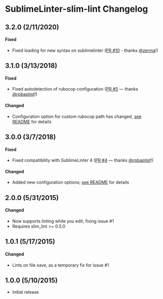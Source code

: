 # SublimeLinter-slim-lint Changelog

## 3.2.0 (2/11/2020)

#### Fixed

* Fixed loading for new syntax on sublimelinter ([PR #10](https://github.com/elstgav/SublimeLinter-slim-lint/pull/10) - thanks [@zerma](https://github.com/zerma)!)

## 3.1.0 (3/13/2018)

#### Fixed

* Fixed autodetection of rubocop configuration ([PR #5](https://github.com/elstgav/SublimeLinter-slim-lint/pull/5) — thanks [@rpbaptist](https://github.com/rpbaptist)!)

#### Changed

* Configuration option for custom rubocop path has changed, [see README](README.md#settings) for details

## 3.0.0 (3/7/2018)

#### Fixed

* Fixed compatibility with SublimeLinter 4 ([PR #4](https://github.com/elstgav/SublimeLinter-slim-lint/pull/4) — thanks [@rpbaptist](https://github.com/rpbaptist)!)

#### Changed

* Added new configuration options; [see README](README.md#settings) for details

## 2.0.0 (5/31/2015)

#### Changed

* Now supports linting while you edit; fixing issue #1
* Requires slim_lint >= 0.5.0

## 1.0.1 (5/17/2015)

#### Changed

* Lints on file save, as a temporary fix for issue #1

## 1.0.0 (5/10/2015)

* Initial release
